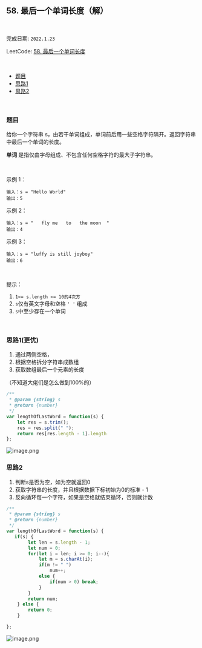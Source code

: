 ## 58. 最后一个单词长度（解）

<br/>

完成日期: `2022.1.23` 

LeetCode: [ 58. 最后一个单词长度](https://leetcode-cn.com/problems/length-of-last-word/)

<br/>


* [题目](#题目)
* [思路1](#思路1)
* [思路2](#思路2)

<br/>

### 题目

给你一个字符串 s，由若干单词组成，单词前后用一些空格字符隔开。返回字符串中最后一个单词的长度。

**单词** 是指仅由字母组成、不包含任何空格字符的最大子字符串。

<br/>

示例 1：
```
输入：s = "Hello World"
输出：5
```

示例 2：
```
输入：s = "   fly me   to   the moon  "
输出：4
```

示例 3：
```
输入：s = "luffy is still joyboy"
输出：6
```

<br/>

提示：

1. `1<= s.length <= 10的4次方`
2. `s`仅有英文字母和空格 `' '` 组成
3. `s`中至少存在一个单词

<br/>

### 思路1(更优)
1. 通过两侧空格，
2. 根据空格拆分字符串成数组
3. 获取数组最后一个元素的长度

（不知道大佬们是怎么做到100%的）

```js
/**
 * @param {string} s
 * @return {number}
 */
var lengthOfLastWord = function(s) {
    let res = s.trim();
    res = res.split(" ");
    return res[res.length - 1].length
};
```
![image.png](https://pic.leetcode-cn.com/1642993536-HWZSKi-image.png)

### 思路2
1. 判断s是否为空，如为空就返回0
2. 获取字符串的长度，并且根据数据下标初始为0的标准 - 1
3. 反向循环每一个字符，如果是空格就结束循环，否则就计数

```js
/**
 * @param {string} s
 * @return {number}
 */
var lengthOfLastWord = function(s) {
   if(s) {
        let len = s.length - 1;
        let num = 0;
        for(let i = len; i >= 0; i--){
            let m = s.charAt(i);
            if(m != " ")
                num++;
            else {
                if(num > 0) break;
            }
        }
        return num;
    } else {
        return 0;
    }
    
};
```
![image.png](https://pic.leetcode-cn.com/1642994730-UMSCRQ-image.png)

<br/>

